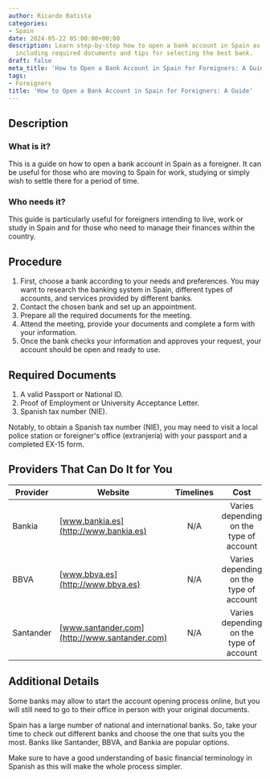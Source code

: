 ```yaml
---
author: Ricardo Batista
categories:
- Spain
date: 2024-05-22 05:00:00+00:00
description: Learn step-by-step how to open a bank account in Spain as a foreigner,
  including required documents and tips for selecting the best bank.
draft: false
meta_title: 'How to Open a Bank Account in Spain for Foreigners: A Guide'
tags:
- Foreigners
title: 'How to Open a Bank Account in Spain for Foreigners: A Guide'
---
```


## Description

### What is it?

This is a guide on how to open a bank account in Spain as a foreigner. It can be useful for those who are moving to Spain for work, studying or simply wish to settle there for a period of time.

### Who needs it?

This guide is particularly useful for foreigners intending to live, work or study in Spain and for those who need to manage their finances within the country.

## Procedure

1. First, choose a bank according to your needs and preferences. You may want to research the banking system in Spain, different types of accounts, and services provided by different banks.
2. Contact the chosen bank and set up an appointment.
3. Prepare all the required documents for the meeting.
4. Attend the meeting, provide your documents and complete a form with your information.
5. Once the bank checks your information and approves your request, your account should be open and ready to use.

## Required Documents

1. A valid Passport or National ID.
2. Proof of Employment or University Acceptance Letter.
3. Spanish tax number (NIE).

Notably, to obtain a Spanish tax number (NIE), you may need to visit a local police station or foreigner's office (extranjería) with your passport and a completed EX-15 form.

## Providers That Can Do It for You

| Provider  | Website                                       | Timelines |                  Cost                   |
| --------- | --------------------------------------------- | :-------: | :-------------------------------------: |
| Bankia    | [www.bankia.es](http://www.bankia.es)         |    N/A    | Varies depending on the type of account |
| BBVA      | [www.bbva.es](http://www.bbva.es)             |    N/A    | Varies depending on the type of account |
| Santander | [www.santander.com](http://www.santander.com) |    N/A    | Varies depending on the type of account |

## Additional Details

Some banks may allow to start the account opening process online, but you will still need to go to their office in person with your original documents.

Spain has a large number of national and international banks. So, take your time to check out different banks and choose the one that suits you the most. Banks like Santander, BBVA, and Bankia are popular options.

Make sure to have a good understanding of basic financial terminology in Spanish as this will make the whole process simpler.
